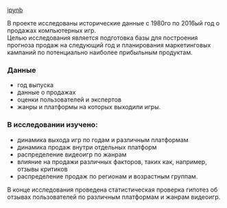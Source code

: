 [ipynb](https://github.com/eyungelson/Yandex_projects/blob/main/videogames/video_games.ipynb)   

В проекте исследованы исторические данные с 1980го по 2016ый год о продажах компьютерных игр.   
Целью исследования является подготовка базы для построения прогноза продаж на следующий год и планирования маркетинговых кампаний по потенциально наиболее прибыльным продуктам. 

### Данные
- год выпуска
- данные о продажах
- оценки пользователей и экспертов
- жанры и платформы на которых выходили игры.

### В исследовании изучено:
- динамика выхода игр по годам и различным платформам
-  динамика продаж внутри отдельных платформ
-  распределение видеоигр по жанрам
-  влияние на продажи различных факторов, таких как, например, отзывы критиков
-  распределение продаж по регионам и возрастным группам.

В конце исследования проведена статистическая проверка гипотез об отзывах пользователей по различным платформам и жанрам видеоигр.
